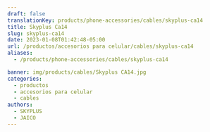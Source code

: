 ```yaml
---
draft: false
translationKey: products/phone-accessories/cables/skyplus-ca14
title: Skyplus Ca14
slug: skyplus-ca14
date: 2023-01-08T01:42:48-05:00
url: /productos/accesorios para celular/cables/skyplus-ca14
aliases:
  - /products/phone-accessories/cables/skyplus-ca14

banner: img/products/cables/Skyplus CA14.jpg
categories:
  - productos
  - accesorios para celular
  - cables
authors:
  - SKYPLUS
  - JAICO
---
```

